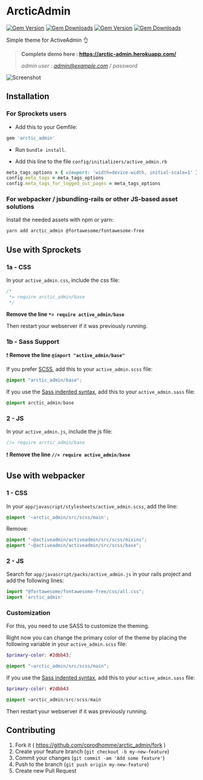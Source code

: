 # ArcticAdmin
[![Gem Version](https://img.shields.io/gem/v/arctic_admin.svg)](https://rubygems.org/gems/arctic_admin)
[![Gem Downloads](https://img.shields.io/gem/dt/arctic_admin.svg)](https://rubygems.org/gems/arctic_admin)
[![Gem Version](https://img.shields.io/npm/v/arctic_admin.svg)](https://www.npmjs.com/package/arctic_admin)
[![Gem Downloads](https://img.shields.io/npm/dt/arctic_admin.svg)](https://www.npmjs.com/package/arctic_admin)

Simple theme for ActiveAdmin :ok_hand:

>**Complete demo here : https://arctic-admin.herokuapp.com/**
>
>*admin user : admin@example.com / password*

![Screenshot](doc/index.png)

## Installation

### For Sprockets users

- Add this to your Gemfile:

```ruby
gem 'arctic_admin'
```

- Run `bundle install`.

- Add this line to the file `config/initializers/active_admin.rb`

```ruby
meta_tags_options = { viewport: 'width=device-width, initial-scale=1' }
config.meta_tags = meta_tags_options
config.meta_tags_for_logged_out_pages = meta_tags_options
```

### For webpacker / jsbundling-rails or other JS-based asset solutions

Install the needed assets with npm or yarn:

```bash
yarn add arctic_admin @fortawesome/fontawesome-free
```

## Use with Sprockets

### 1a - CSS

In your `active_admin.css`, include the css file:

```css
/*
 *= require arctic_admin/base
 */
```

**Remove the line `*= require active_admin/base`**

Then restart your webserver if it was previously running.

### 1b - Sass Support

:exclamation: **Remove the line `@import "active_admin/base"`**

If you prefer [SCSS](http://sass-lang.com/documentation/file.SASS_REFERENCE.html), add this to your
`active_admin.scss` file:

```scss
@import "arctic_admin/base";
```

If you use the
[Sass indented syntax](http://sass-lang.com/docs/yardoc/file.INDENTED_SYNTAX.html),
add this to your `active_admin.sass` file:

```sass
@import arctic_admin/base
```

### 2 - JS

In your `active_admin.js`, include the js file:

```js
//= require arctic_admin/base
```

:exclamation:  **Remove the line `//= require active_admin/base`**

## Use with webpacker

### 1 - CSS

In your `app/javascript/stylesheets/active_admin.scss`, add the line:

```scss
@import '~arctic_admin/src/scss/main';
```

Remove:

```scss
@import "~@activeadmin/activeadmin/src/scss/mixins";
@import "~@activeadmin/activeadmin/src/scss/base";
```

### 2 - JS

Search for `app/javascript/packs/active_admin.js` in your rails project and add the following lines:  

```js
import "@fortawesome/fontawesome-free/css/all.css";
import 'arctic_admin'
```


### Customization

For this, you need to use SASS to customize the theming.

Right now you can change the primary color of the theme by placing the following variable in your `active_admin.scss` file:

```scss
$primary-color: #2dbb43;

@import "~arctic_admin/src/scss/main";
```

If you use the
[Sass indented syntax](http://sass-lang.com/docs/yardoc/file.INDENTED_SYNTAX.html),
add this to your `active_admin.sass` file:

```sass
$primary-color: #2dbb43

@import ~arctic_admin/src/scss/main
```

Then restart your webserver if it was previously running.

## Contributing

1. Fork it ( https://github.com/cprodhomme/arctic_admin/fork )
2. Create your feature branch (`git checkout -b my-new-feature`)
3. Commit your changes (`git commit -am 'Add some feature'`)
4. Push to the branch (`git push origin my-new-feature`)
5. Create new Pull Request
